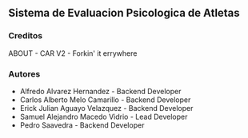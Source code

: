 ## Sistema de Evaluacion Psicologica de Atletas

### Creditos

ABOUT - CAR V2 - Forkin' it errywhere

### Autores
- Alfredo Alvarez Hernandez - Backend Developer
- Carlos Alberto Melo Camarillo - Backend Developer
- Erick Julian Aguayo Velazquez - Backend Developer
- Samuel Alejandro Macedo Vidrio - Lead Developer
- Pedro Saavedra - Backend Developer
